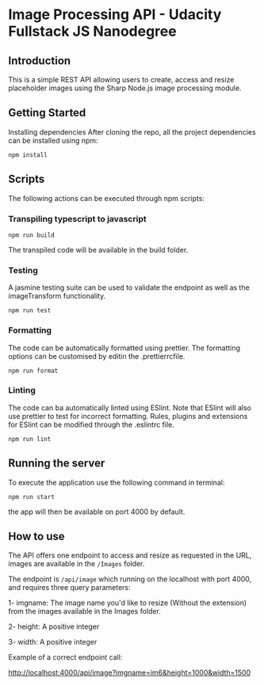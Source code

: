 # Image Processing API - Udacity Fullstack JS Nanodegree

## Introduction
This is a simple REST API allowing users to create, access and resize placeholder images using the Sharp Node.js image processing module.

## Getting Started
Installing dependencies
After cloning the repo, all the project dependencies can be installed using npm:

```npm install```

## Scripts
The following actions can be executed through npm scripts:

### Transpiling typescript to javascript

```npm run build```

The transpiled code will be available in the build folder.

### Testing
A jasmine testing suite can be used to validate the endpoint as well as the imageTransform functionality.

```npm run test```

### Formatting
The code can be automatically formatted using prettier. The formatting options can be customised by editin the .prettierrcfile.

```npm run format```

### Linting
The code can ba automatically linted using ESlint. Note that ESlint will also use prettier to test for incorrect formatting. Rules, plugins and extensions for ESlint can be modified through the .eslintrc file.

```npm run lint```

## Running the server
To execute the application use the following command in terminal:

```npm run start```

the app will then be available on port 4000 by default.

## How to use

The API offers one endpoint to access and resize as requested in the URL, images are available in the `/Images` folder.

The endpoint is `/api/image` which running on the localhost with port 4000, and requires three query parameters:

1- imgname: The image name you'd like to resize (Without the extension) from the images available in the Images folder.

2- height: A positive integer

3- width: A positive integer

Example of a correct endpoint call:

[http://localhost:4000/api/image?imgname=im6&height=1000&width=1500](http://localhost:4000/api/image?imgname=im6&height=1000&width=1500)

